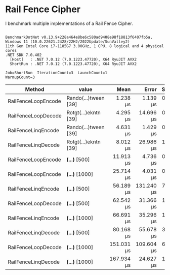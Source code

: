 ﻿# Rail Fence Cipher 

I benchmark multiple implementations of a Rail Fence Cipher.

```

BenchmarkDotNet v0.13.9+228a464e8be6c580ad9408e98f18813f6407fb5a, Windows 11 (10.0.22621.2428/22H2/2022Update/SunValley2)
11th Gen Intel Core i7-1185G7 3.00GHz, 1 CPU, 8 logical and 4 physical cores
.NET SDK 7.0.402
  [Host]   : .NET 7.0.12 (7.0.1223.47720), X64 RyuJIT AVX2
  ShortRun : .NET 7.0.12 (7.0.1223.47720), X64 RyuJIT AVX2

Job=ShortRun  IterationCount=3  LaunchCount=1  
WarmupCount=3  

```
| Method              | value                | Mean       | Error      | StdDev    | StdErr    | Min        | Max        | Op/s      | Gen0     | Gen1   | Allocated |
|-------------------- |--------------------- |-----------:|-----------:|----------:|----------:|-----------:|-----------:|----------:|---------:|-------:|----------:|
| RailFenceLoopEncode | Rando(...)tween [39] |   1.238 μs |   1.139 μs | 0.0624 μs | 0.0360 μs |   1.166 μs |   1.279 μs | 807,799.0 |   0.5245 | 0.0019 |   3.22 KB |
| RailFenceLoopDecode | Rotgt(...)ekntn [39] |   4.295 μs |  14.696 μs | 0.8055 μs | 0.4651 μs |   3.532 μs |   5.137 μs | 232,852.1 |   1.2741 |      - |   7.84 KB |
| RailFenceLinqEncode | Rando(...)tween [39] |   4.631 μs |   1.429 μs | 0.0783 μs | 0.0452 μs |   4.557 μs |   4.713 μs | 215,919.5 |   1.2360 | 0.0153 |   7.61 KB |
| RailFenceLinqDecode | Rotgt(...)ekntn [39] |   8.012 μs |  26.986 μs | 1.4792 μs | 0.8540 μs |   7.131 μs |   9.720 μs | 124,814.5 |   1.4343 | 0.0153 |   8.84 KB |
| RailFenceLoopEncode | ****(...)**** [500]  |  11.913 μs |   4.736 μs | 0.2596 μs | 0.1499 μs |  11.705 μs |  12.204 μs |  83,945.1 |   7.8125 | 0.0763 |  47.89 KB |
| RailFenceLoopEncode | ****(...)**** [1000] |  25.714 μs |   4.031 μs | 0.2209 μs | 0.1276 μs |  25.490 μs |  25.932 μs |  38,889.6 |  18.3716 | 0.3052 | 112.66 KB |
| RailFenceLinqEncode | ****(...)**** [500]  |  56.189 μs | 131.240 μs | 7.1937 μs | 4.1533 μs |  51.227 μs |  64.439 μs |  17,797.1 |   5.8594 | 0.2441 |  36.46 KB |
| RailFenceLoopDecode | ****(...)**** [500]  |  62.542 μs |  31.366 μs | 1.7193 μs | 0.9926 μs |  61.322 μs |  64.509 μs |  15,989.1 |  55.1758 | 0.4272 | 338.03 KB |
| RailFenceLinqEncode | ****(...)**** [1000] |  66.691 μs |  35.296 μs | 1.9347 μs | 1.1170 μs |  64.980 μs |  68.791 μs |  14,994.6 |  10.4980 | 0.6104 |  64.36 KB |
| RailFenceLinqDecode | ****(...)**** [500]  |  80.168 μs |  55.678 μs | 3.0519 μs | 1.7620 μs |  77.195 μs |  83.293 μs |  12,473.8 |   6.2256 | 0.2441 |  38.64 KB |
| RailFenceLoopDecode | ****(...)**** [1000] | 151.031 μs | 109.604 μs | 6.0078 μs | 3.4686 μs | 144.200 μs | 155.492 μs |   6,621.1 | 195.3125 | 2.1973 | 1197.4 KB |
| RailFenceLinqDecode | ****(...)**** [1000] | 167.934 μs |  24.627 μs | 1.3499 μs | 0.7794 μs | 166.668 μs | 169.355 μs |   5,954.7 |  10.9863 | 0.9766 |  67.82 KB |
